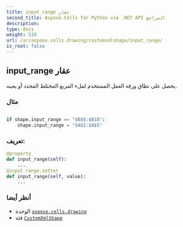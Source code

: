 ```yaml
---
title: input_range عقار
second_title: Aspose.Cells for Python via .NET API المراجع
description:
type: docs
weight: 510
url: /ar/aspose.cells.drawing/customxmlshape/input_range/
is_root: false
---
```

##  input_range عقار

يحصل على نطاق ورقة العمل المستخدم لملء المربع المختلط المحدد أو يعينه.

###  مثال

```python

if shape.input_range == "$B$6:$B10":
    shape.input_range = "$A$1:$A$5"

```
###  تعريف:
```python
@property
def input_range(self):
    ...
@input_range.setter
def input_range(self, value):
    ...
```

###  أنظر أيضا
* الوحدة [`aspose.cells.drawing`](../../)
* فئة [`CustomXmlShape`](/cells/python-net/ar/aspose.cells.drawing/customxmlshape)
